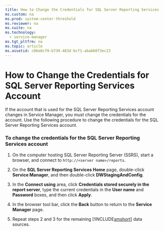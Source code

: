 ```yaml
---
title: How to Change the Credentials for SQL Server Reporting Services Account
ms.custom: na
ms.prod: system-center-threshold
ms.reviewer: na
ms.suite: na
ms.technology: 
  - service-manager
ms.tgt_pltfrm: na
ms.topic: article
ms.assetid: c06e8cf9-b739-483d-bcf1-abab60f3ec23
---
```

# How to Change the Credentials for SQL Server Reporting Services Account
If the account that is used for the SQL Server Reporting Services account changes in Service Manager, you must change the credentials for the account. Use the following procedure to change the credentials for the SQL Server Reporting Services account.

### To change the credentials for the SQL Server Reporting Services account

1.  On the computer hosting SQL Server Reporting Server \(SSRS\), start a browser, and connect to `http://<server name>/reports`.

2.  On the **SQL Server Reporting Services Home** page, double\-click **Service Manager**, and then double\-click **DWStagingAndConfig**.

3.  In the **Connect using** area, click **Credentials stored securely in the report server**, type the current credentials in the **User name** and **Password** boxes, and then click **Apply**.

4.  In the browser tool bar, click the **Back** button to return to the **Service Manager** page.

5.  Repeat steps 2 and 3 for the remaining [!INCLUDE[smshort](Token/smshort_md.md)] data sources.


